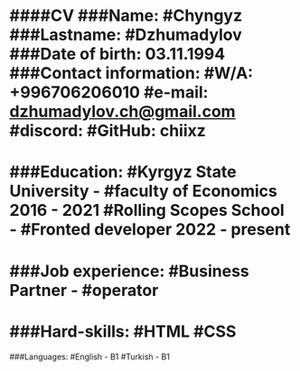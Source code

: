 ####**CV**
###Name: #Chyngyz    
###Lastname: #Dzhumadylov
###Date of birth: 03.11.1994
###Contact information: #W/A: +996706206010
                        #e-mail: dzhumadylov.ch@gmail.com
                        #discord:
                        #GitHub: chiixz
===
###Education: #Kyrgyz State University - #faculty of Economics 2016 - 2021
              #Rolling Scopes School - #Fronted developer 2022 - present
===
###Job experience: #Business Partner - #operator 
===
###Hard-skills: #HTML
                #CSS
===
###Languages: #English - B1
              #Turkish - B1
              
